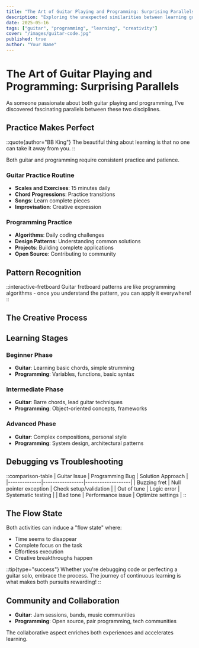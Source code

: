 ```yaml
---
title: "The Art of Guitar Playing and Programming: Surprising Parallels"
description: "Exploring the unexpected similarities between learning guitar and mastering programming skills"
date: 2025-05-16
tags: ["guitar", "programming", "learning", "creativity"]
cover: "/images/guitar-code.jpg"
published: true
author: "Your Name"
---
```


# The Art of Guitar Playing and Programming: Surprising Parallels

As someone passionate about both guitar playing and programming, I've discovered fascinating parallels between these two disciplines.

## Practice Makes Perfect

::quote{author="BB King"}
The beautiful thing about learning is that no one can take it away from you.
::

Both guitar and programming require consistent practice and patience.

### Guitar Practice Routine
- **Scales and Exercises**: 15 minutes daily
- **Chord Progressions**: Practice transitions
- **Songs**: Learn complete pieces
- **Improvisation**: Creative expression

### Programming Practice
- **Algorithms**: Daily coding challenges
- **Design Patterns**: Understanding common solutions
- **Projects**: Building complete applications
- **Open Source**: Contributing to community

## Pattern Recognition

::interactive-fretboard
Guitar fretboard patterns are like programming algorithms - once you understand the pattern, you can apply it everywhere!
::

## The Creative Process

## Learning Stages

### Beginner Phase
- **Guitar**: Learning basic chords, simple strumming
- **Programming**: Variables, functions, basic syntax

### Intermediate Phase  
- **Guitar**: Barre chords, lead guitar techniques
- **Programming**: Object-oriented concepts, frameworks

### Advanced Phase
- **Guitar**: Complex compositions, personal style
- **Programming**: System design, architectural patterns

## Debugging vs Troubleshooting

::comparison-table
| Guitar Issue | Programming Bug | Solution Approach |
|--------------|-----------------|-------------------|
| Buzzing fret | Null pointer exception | Check setup/validation |
| Out of tune | Logic error | Systematic testing |
| Bad tone | Performance issue | Optimize settings |
::

## The Flow State

Both activities can induce a "flow state" where:
- Time seems to disappear
- Complete focus on the task
- Effortless execution
- Creative breakthroughs happen

::tip{type="success"}
Whether you're debugging code or perfecting a guitar solo, embrace the process. The journey of continuous learning is what makes both pursuits rewarding!
::

## Community and Collaboration

- **Guitar**: Jam sessions, bands, music communities
- **Programming**: Open source, pair programming, tech communities

The collaborative aspect enriches both experiences and accelerates learning.


